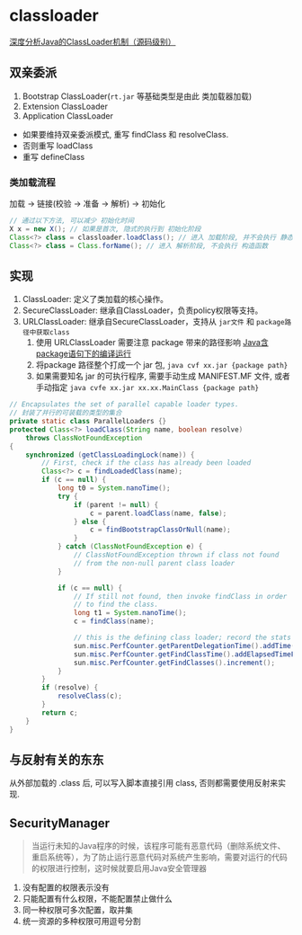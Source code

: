 # classloader

[深度分析Java的ClassLoader机制（源码级别）](https://juejin.im/entry/5a73be026fb9a0634c263ec5)

## 双亲委派

1. Bootstrap ClassLoader(`rt.jar` 等基础类型是由此 类加载器加载)
2. Extension ClassLoader
3. Application ClassLoader

- 如果要维持双亲委派模式, 重写 findClass 和 resolveClass.
- 否则重写 loadClass
- 重写 defineClass

### 类加载流程

加载 -> 链接(校验 -> 准备 -> 解析) -> 初始化

``` java
// 通过以下方法, 可以减少 初始化时间
X x = new X(); // 如果是首次, 隐式的执行到 初始化阶段
Class<?> class = classloader.loadClass(); // 进入 加载阶段, 并不会执行 静态类块 static{}
Class<?> class = Class.forName(); // 进入 解析阶段, 不会执行 构造函数
```

## 实现

1. ClassLoader: 定义了类加载的核心操作。
2. SecureClassLoader: 继承自ClassLoader，负责policy权限等支持。
3. URLClassLoader: 继承自SecureClassLoader，支持从 `jar文件` 和 `package路径中获取class`
   1. 使用 URLClassLoader 需要注意 package 带来的路径影响 [Java含package语句下的编译运行](https://zhuanlan.zhihu.com/p/23501775)
   2. 将package 路径整个打成一个 jar 包, `java cvf xx.jar {package path}`
   3. 如果需要知名 jar 的可执行程序, 需要手动生成 MANIFEST.MF 文件, 或者手动指定 `java cvfe xx.jar xx.xx.MainClass {package path}`

``` java
// Encapsulates the set of parallel capable loader types.
// 封装了并行的可装载的类型的集合
private static class ParallelLoaders {}
protected Class<?> loadClass(String name, boolean resolve)
    throws ClassNotFoundException
{
    synchronized (getClassLoadingLock(name)) {
        // First, check if the class has already been loaded
        Class<?> c = findLoadedClass(name);
        if (c == null) {
            long t0 = System.nanoTime();
            try {
                if (parent != null) {
                    c = parent.loadClass(name, false);
                } else {
                    c = findBootstrapClassOrNull(name);
                }
            } catch (ClassNotFoundException e) {
                // ClassNotFoundException thrown if class not found
                // from the non-null parent class loader
            }

            if (c == null) {
                // If still not found, then invoke findClass in order
                // to find the class.
                long t1 = System.nanoTime();
                c = findClass(name);

                // this is the defining class loader; record the stats
                sun.misc.PerfCounter.getParentDelegationTime().addTime(t1 - t0);
                sun.misc.PerfCounter.getFindClassTime().addElapsedTimeFrom(t1);
                sun.misc.PerfCounter.getFindClasses().increment();
            }
        }
        if (resolve) {
            resolveClass(c);
        }
        return c;
    }
}
```

## 与反射有关的东东

从外部加载的 .class 后, 可以写入脚本直接引用 class, 否则都需要使用反射来实现.

## SecurityManager

> 当运行未知的Java程序的时候，该程序可能有恶意代码（删除系统文件、重启系统等），为了防止运行恶意代码对系统产生影响，需要对运行的代码的权限进行控制，这时候就要启用Java安全管理器

1. 没有配置的权限表示没有
2. 只能配置有什么权限，不能配置禁止做什么
3. 同一种权限可多次配置，取并集
4. 统一资源的多种权限可用逗号分割